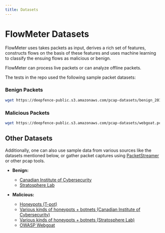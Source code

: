 ```yaml
---
title: Datasets
---
```


# FlowMeter Datasets

FlowMeter uses takes packets as input, derives a rich set of features, constructs flows on the basis of these features and uses machine learning to classify the ensuing flows as malicious or benign. 

FlowMeter can process live packets or can analyze offline packets. 

The tests in the repo used the following sample packet datasets:

### Benign Packets

```bash
wget https://deepfence-public.s3.amazonaws.com/pcap-datasets/benign_2017-05-02_kali-normal22.pcap
```

### Malicious Packets

```bash 
wget https://deepfence-public.s3.amazonaws.com/pcap-datasets/webgoat.pcap
```    

## Other Datasets

Additionally, one can also use sample data from various sources like the datasets mentioned below, or gather packet captures using [PacketStreamer](https://github.com/deepfence/PacketStreamer) or other pcap tools.

 * **Benign:** 
    * [Canadian Institute of Cybersecurity](https://www.unb.ca/cic/datasets/)
    * [Stratosphere Lab](https://www.stratosphereips.org/datasets-overview) 

 * **Malicious:**
    * [Honeypots (T-pot)](https://awesomeopensource.com/project/telekom-security/tpotce)
    * [Various kinds of honeypots + botnets  (Canadian Institute of Cybersecurity)](https://www.unb.ca/cic/datasets/)
    * [Various kinds of honeypots + botnets (Stratosphere Lab)](https://www.stratosphereips.org/datasets-overview) 
    * [OWASP Webgoat](https://owasp.org/www-project-webgoat/)

